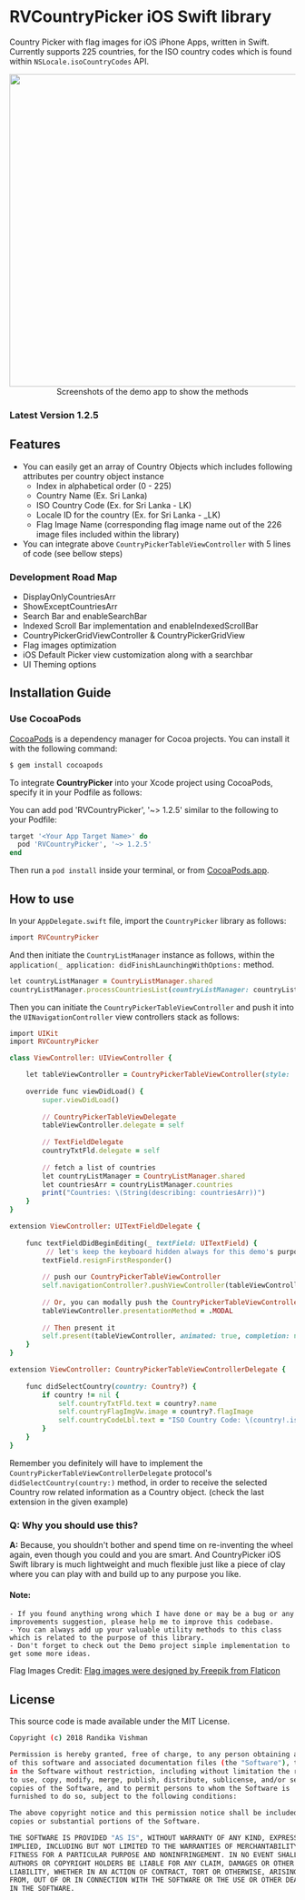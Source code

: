 # RVCountryPicker iOS Swift library

Country Picker with flag images for iOS iPhone Apps, written in Swift. Currently supports 225 countries, for the ISO country codes which is found within `NSLocale.isoCountryCodes` API.

<p align="center">
<img src="https://i.imgur.com/1gnTA4z.png" width="2000" height="550" alt="Real Device iPhone6S Vs iPhone6S Simulator"/><br/>
<span> Screenshots of the demo app to show the methods </span>
</p>
</p>

### Latest Version 1.2.5

## Features

* You can easily get an array of Country Objects which includes following attributes per country object instance
	* Index in alphabetical order (0 - 225)
	* Country Name (Ex. Sri Lanka)
	* ISO Country Code (Ex. for Sri Lanka - LK)
 	* Locale ID for the country (Ex. for Sri Lanka - _LK)
 	* Flag Image Name (corresponding flag image name out of the 226 image files included within the library)
* You can integrate above `CountryPickerTableViewController` with 5 lines of code (see bellow steps)

### Development Road Map

* DisplayOnlyCountriesArr
* ShowExceptCountriesArr
* Search Bar and enableSearchBar
* Indexed Scroll Bar implementation and enableIndexedScrollBar
* CountryPickerGridViewController & CountryPickerGridView
* Flag images optimization
* iOS Default Picker view customization along with a searchbar
* UI Theming options


## Installation Guide
### Use CocoaPods
[CocoaPods](https://cocoapods.org) is a dependency manager for Cocoa projects. You can install it with the following command:


```bash
$ gem install cocoapods
```

To integrate **CountryPicker** into your Xcode project using CocoaPods, specify it in your Podfile as follows:

You can add pod 'RVCountryPicker', '~> 1.2.5' similar to the following to your Podfile:

```ruby
target '<Your App Target Name>' do
  pod 'RVCountryPicker', '~> 1.2.5'
end
```

Then run a `pod install` inside your terminal, or from [CocoaPods.app](https://cocoapods.org/app).

## How to use
In your `AppDelegate.swift` file, import the `CountryPicker` library as follows:

```ruby
import RVCountryPicker
```

And then initiate the `CountryListManager` instance as follows, within the `application(_ application: didFinishLaunchingWithOptions:` method.

```ruby
let countryListManager = CountryListManager.shared
countryListManager.processCountriesList(countryListManager: countryListManager)
```

Then you can initiate the `CountryPickerTableViewController` and push it into the `UINavigationController` view controllers stack as follows:

```ruby
import UIKit
import RVCountryPicker

class ViewController: UIViewController {

    let tableViewController = CountryPickerTableViewController(style: .plain)
    
    override func viewDidLoad() {
	    super.viewDidLoad()
	
	    // CountryPickerTableViewDelegate
	    tableViewController.delegate = self
        
        // TextFieldDelegate
        countryTxtFld.delegate = self
        
        // fetch a list of countries
        let countryListManager = CountryListManager.shared
        let countriesArr = countryListManager.countries
        print("Countries: \(String(describing: countriesArr))")
    }
}

extension ViewController: UITextFieldDelegate {
    
    func textFieldDidBeginEditing(_ textField: UITextField) {
    	 // let's keep the keyboard hidden always for this demo's purpose
        textField.resignFirstResponder()
        
        // push our CountryPickerTableViewController
        self.navigationController?.pushViewController(tableViewController, animated: true)
        
        // Or, you can modally push the CountryPickerTableViewController (as it suites for your application), if so you have to change the presentationMethod to Modal as follows, so it knows how to dismiss it
        tableViewController.presentationMethod = .MODAL
        
        // Then present it
        self.present(tableViewController, animated: true, completion: nil)
    }
}

extension ViewController: CountryPickerTableViewControllerDelegate {
    
    func didSelectCountry(country: Country?) {
        if country != nil {
            self.countryTxtFld.text = country?.name
            self.countryFlagImgVw.image = country?.flagImage
            self.countryCodeLbl.text = "ISO Country Code: \(country!.isoCountryCode)"
        }
    }
}
```
Remember you definitely will have to implement the `CountryPickerTableViewControllerDelegate` protocol's `didSelectCountry(country:)` method, in order to receive the selected Country row related information as a Country object. (check the last extension in the given example)

### Q: Why you should use this? 
**A:** Because, you shouldn't bother and spend time on re-inventing the wheel again, even though you could and you are smart. And CountryPicker iOS Swift library is much lightweight and much flexible just like a piece of clay where you can play with and build up to any purpose you like.

#### Note:
    - If you found anything wrong which I have done or may be a bug or any improvements suggestion, please help me to improve this codebase.
    - You can always add up your valuable utility methods to this class which is related to the purpose of this library.
    - Don't forget to check out the Demo project simple implementation to get some more ideas.

Flag Images Credit:
[Flag images were designed by Freepik from Flaticon](https://www.flaticon.com/authors/freepik)

## License
This source code is made available under the MIT License.

```sh
Copyright (c) 2018 Randika Vishman

Permission is hereby granted, free of charge, to any person obtaining a copy 
of this software and associated documentation files (the "Software"), to deal 
in the Software without restriction, including without limitation the rights 
to use, copy, modify, merge, publish, distribute, sublicense, and/or sell 
copies of the Software, and to permit persons to whom the Software is 
furnished to do so, subject to the following conditions:

The above copyright notice and this permission notice shall be included in all 
copies or substantial portions of the Software.

THE SOFTWARE IS PROVIDED "AS IS", WITHOUT WARRANTY OF ANY KIND, EXPRESS OR 
IMPLIED, INCLUDING BUT NOT LIMITED TO THE WARRANTIES OF MERCHANTABILITY, 
FITNESS FOR A PARTICULAR PURPOSE AND NONINFRINGEMENT. IN NO EVENT SHALL THE 
AUTHORS OR COPYRIGHT HOLDERS BE LIABLE FOR ANY CLAIM, DAMAGES OR OTHER 
LIABILITY, WHETHER IN AN ACTION OF CONTRACT, TORT OR OTHERWISE, ARISING 
FROM, OUT OF OR IN CONNECTION WITH THE SOFTWARE OR THE USE OR OTHER DEALINGS 
IN THE SOFTWARE.
```
